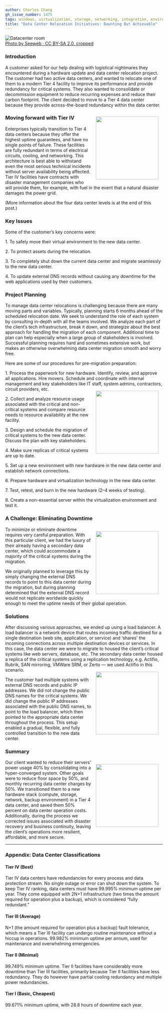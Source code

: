 ```yaml
---
author: Charles Chang
gh_issue_number: 1475
tags: windows, virtualization, storage, networking, integration, environment, disaster-recovery
title: "Data Center Relocation Initiatives: Daunting But Achievable"
---
```


<img src="/blog/2018/12/20/data_center_relocation_initiatives_daunting_but_achievable/9771315606_e01dd1fba7_o.jpg" alt="Datacenter room" /><br><a href="https://www.flickr.com/photos/seeweb/9771315606/">Photo by Seeweb · CC BY-SA 2.0, cropped</a>

### Introduction

A customer asked for our help dealing with logistical nightmares they encountered during a hardware update and data center relocation project. The customer had two active data centers, and wanted to relocate one of them to a modern Tier 4 facility to improve its performance and provide redundancy for critical systems. They also wanted to consolidate or decommission equipment to reduce recurring expenses and reduce their carbon footprint. The client decided to move to a Tier 4 data center because they provide across-​the-​board redundancy within the data center.

<img align="right" src="/blog/2018/12/20/data_center_relocation_initiatives_daunting_but_achievable/KECQiaIv9vq6_8tCbnr0c-pp2Z_6ER66KYWzZ_UXyYLNA9nzqktf8r_kTmomYP2FLD4CiVJL6qkADhBJaUtof0V-riFdZpvqFjB2_8-vsyVtFsku5_74p-8_UA-ton5Wx9dqMWtL.jpg" style="margin: 1em" width="200"/>

### Moving forward with Tier IV

Enterprises typically transition to Tier 4 data centers because they offer the highest uptime guarantees, and have no single points of failure. These facilities are fully redundant in terms of electrical circuits, cooling, and networking. This architecture is best able to withstand even the most serious technical incidents without server availability being affected. Tier IV facilities have contracts with disaster management companies who will provide them, for example, with fuel in the event that a natural disaster damages the power grid.

(More information about the four data center levels is at the end of this post.)

### Key Issues

Some of the customer’s key concerns were:

1\. To safely move their virtual environment to the new data center.

2\. To protect assets during the relocation.

3\. To completely shut down the current data center and migrate seamlessly to the new data center.

4\. To update external DNS records without causing any downtime for the web applications used by their customers.

### Project Planning

To manage data center relocations is challenging because there are many moving parts and variables. Typically, planning starts 6 months ahead of the scheduled relocation date. We seek to understand the role of each system by consulting in-depth with all the teams involved. We analyze each part of the client’s tech infrastructure, break it down, and strategize about the best approach for handling the migration of each component. Additional time to plan can help especially when a large group of stakeholders is involved. Successful planning requires hard and sometimes extensive work, but makes an otherwise overwhelming data center migration smooth and worry free.

Here are some of our procedures for pre-​migration preparation:

1\. Process the paperwork for new hardware. Identify, review, and approve all applications. Hire movers. Schedule and coordinate with internal management and key stakeholders like IT staff, system admins, contractors, circuit providers, etc.<img align="right" src="/blog/2018/12/20/data_center_relocation_initiatives_daunting_but_achievable/YpEoWm5H1hM-PPol0Rck-ou_Tb6cmlk4QQdxGCgfkt91Os6GpluVKDpNQNE08LwdENaQvS1RIfw8e0AB5xT-HLKExCzyh8etNMBdfxQCjYOYKzpyFgG0xRb2uQtG2LJZndhahsHt.jpg" style="margin: 1em" width="200"/>

2\. Collect and analyze resource usage associated with the critical and non-critical systems and compare resource needs to resource availability at the new facility.

3\. Design and schedule the migration of critical systems to the new data center. Discuss the plan with key stakeholders.

4\. Make sure replicas of critical systems are up to date.

5\. Set up a new environment with new hardware in the new data center and establish network connections.

6\. Prepare hardware and virtualization technology in the new data center.

7\. Test, retest, and burn in the new hardware (2–4 weeks of testing).

8\. Create a non-​essential server within the virtualization environment and test it.

### A Challenge: Eliminating Downtime
<img align="right" src="/blog/2018/12/20/data_center_relocation_initiatives_daunting_but_achievable/8tGYGGV_3X8iy_pi6Z_AdrJh014UaaMtyMm_-nIqNJ4kO4MoK3-RpVlA1_4Ds7eqHblzIXiHjrjieiEEtgsxg9yJOJfq-SkpO0FA2H-88rXSnB5TmWGFLgIvtbEFr3XT7QFvKGl3.jpg" style="margin: 1em" width="200"/>

To minimize or eliminate downtime requires very careful preparation. With this particular client, we had the luxury of their already having a secondary data center, which could accommodate a majority of the critical systems during the migration.

We originally planned to leverage this by simply changing the external DNS records to point to this data center during the migration, but during planning determined that the external DNS record would not replicate worldwide quickly enough to meet the uptime needs of their global operation.

### Solutions

After discussing various approaches, we ended up using a load balancer. A load balancer is a network device that routes incoming traffic destined for a single destination (web site, application, or service) and ‘shares’ the incoming connections across multiple destination devices or services. In this case, the data center we were to migrate to housed the client’s critical systems like web servers, database, etc. The secondary data center housed a replica of the critical systems using a replication technology, e.g. Actifio, Rubrik, SAN mirroring, VMWare SRM, or Zerto — we used Actifio in this scenario.
<img align="right" src="/blog/2018/12/20/data_center_relocation_initiatives_daunting_but_achievable/LRumZsXWkWNlCb1Qy2hrP_rIUHsENrLdRcvqCaAcjnLjbnzRV5_xhzxZE7Ae0iU5zth9leQinwmxcHINoso5kRRITuUkw5dukoHXXoB_VNSOWdC9qFTrnAVm6r2KSWT4aUNhddPz.jpg" style="margin: 1em" width="200"/>

The customer had multiple systems with external DNS records and public IP addresses. We did not change the public DNS names for the critical systems. We did change the public IP addresses associated with the public DNS names, to point to the load balancer, which then pointed to the appropriate data center throughout the process. This setup enabled a gradual, flexible, and fully controlled transition to the new data center.

### Summary
<img align="right" src="/blog/2018/12/20/data_center_relocation_initiatives_daunting_but_achievable/3xBfelArNw6-22IMkE6HQRyuP_9c2eHgbfTvXg2JnDFU9p8njADgWJ1-sp6bCjpm5HIifilJpN45FpE0YEhjttUcebz2uPte8qtc637znMFQ_UhmjoqEhYhPyP0KxR3zAdYuowIA.jpg" style="margin: 1em" width="200"/>

Our client wanted to reduce their servers’ power usage 40% by consolidating into a hyper-​converged system. Other goals were to reduce floor space by 50%, and monthly recurring data center charges by 50%. We transitioned them to a new hardware stack (compute, storage, network, backup environment) in a Tier 4 data center, and saved them 50% percent on data center operation costs. Additionally, during the process we corrected issues associated with disaster recovery and business continuity, leaving the client’s operations more resilient, affordable, and more secure.

<hr>

### Appendix: Data Center Classifications

#### Tier IV (Best)

Tier IV data centers have redundancies for every process and data protection stream. No single outage or error can shut down the system. To keep Tier IV ranking, data centers must have 99.995% minimum uptime per year. They come equipped with 2N+1 infrastructure (two times the amount required for operation plus a backup), which is considered “fully redundant.”

#### Tier III (Average)

N+1 (the amount required for operation plus a backup) fault tolerance, which means a Tier III facility can undergo routine maintenance without a hiccup in operations. 99.982% minimum uptime per annum, used for maintenance and overwhelming emergencies.

#### Tier II (Minimal)

99.749% minimum uptime. Tier II facilities have considerably more downtime than Tier III facilities, primarily because Tier II facilities have less redundancy. They do however have partial cooling redundancy and multiple power redundancies.

#### Tier I (Basic, Cheapest)

99.671% minimum uptime, with 28.8 hours of downtime each year.